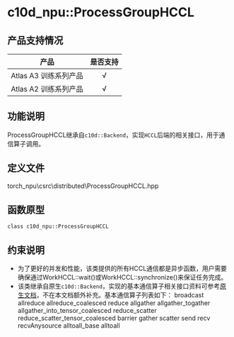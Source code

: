 # c10d_npu::ProcessGroupHCCL

## 产品支持情况

| 产品                                                         | 是否支持 |
| ------------------------------------------------------------ | :------: |
|<term> Atlas A3 训练系列产品 </term>            |    √     |
|<term> Atlas A2 训练系列产品</term>   | √   |     

## 功能说明

ProcessGroupHCCL继承自`c10d::Backend`，实现`HCCL`后端的相关接口，用于通信算子调用。

## 定义文件

torch_npu\csrc\distributed\ProcessGroupHCCL.hpp

## 函数原型

```
class c10d_npu::ProcessGroupHCCL
```

## 约束说明

- 为了更好的并发和性能，该类提供的所有HCCL通信都是异步函数，用户需要确保通过WorkHCCL::wait()或WorkHCCL::synchronize()来保证任务完成。
- 该类继承自原生`c10d::Backend`，实现的基本通信算子相关接口资料可参考[原生文档](https://docs.pytorch.org/docs/stable/distributed.html)，不在本文档额外补充。基本通信算子列表如下：
broadcast
allreduce
allreduce_coalesced
reduce
allgather
allgather_togather
allgather_into_tensor_coalesced
reduce_scatter
reduce_scatter_tensor_coalesced
barrier
gather
scatter
send
recv
recvAnysource
alltoall_base
alltoall


